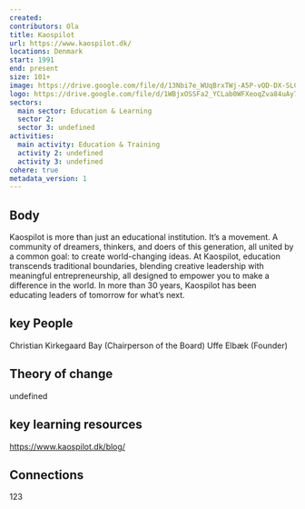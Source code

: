 ```yaml
---
created:
contributors: Ola
title: Kaospilot
url: https://www.kaospilot.dk/
locations: Denmark
start: 1991
end: present
size: 101+
image: https://drive.google.com/file/d/13Nbi7e_WUqBrxTWj-A5P-vOD-DX-SLCj/view?usp=drive_link
logo: https://drive.google.com/file/d/1WBjxOSSFa2_YCLab0WFXeoqZva84uAy7/view?usp=drive_link
sectors:
  main sector: Education & Learning
  sector 2: 
  sector 3: undefined
activities: 
  main activity: Education & Training
  activity 2: undefined
  activity 3: undefined
cohere: true
metadata_version: 1
---
```



## Body

Kaospilot is more than just an educational institution. It’s a movement. A community of dreamers, thinkers, and doers of this generation, all united by a common goal: to create world-changing ideas. At Kaospilot, education transcends traditional boundaries, blending creative leadership with meaningful entrepreneurship, all designed to empower you to make a difference in the world. In more than 30 years, Kaospilot has been educating leaders of tomorrow for what’s next.

## key People

Christian Kirkegaard Bay (Chairperson of the Board)
Uffe Elbæk (Founder)

## Theory of change

undefined

## key learning resources

https://www.kaospilot.dk/blog/

## Connections

123

